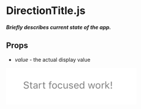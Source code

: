 # DirectionTitle.js
##### Briefly describes current state of the app.

## Props
- *value* - the actual display value

![DirectionTitle.js](./DirectionTitle.png)
